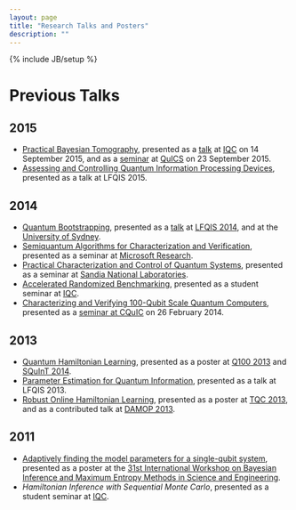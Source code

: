 ```yaml
---
layout: page
title: "Research Talks and Posters"
description: ""
---
```

{% include JB/setup %}

<!--
# Upcoming Talks #
-->	

# Previous Talks #

## 2015 ##

- [Practical Bayesian Tomography](../pbt/), presented as a [talk](iqc/09-2015) at [IQC](https://iqc.uwaterloo.ca) on 14 September 2015, and as a [seminar](quics/09-2015) at [QuICS](https://quics.umd.edu/) on 23 September 2015.
- [Assessing and Controlling Quantum Information Processing Devices](lfqis-2015/), presented as a talk at LFQIS 2015.

## 2014 ##

- [Quantum Bootstrapping](../qbs/), presented as a [talk](lfqis-2014/) at [LFQIS 2014](http://lfqis.net/), and at the [University of Sydney](usydney-2014/).
- [Semiquantum Algorithms for Characterization and Verification](msr-2014/), presented as a seminar at [Microsoft Research](http://research.microsoft.com/en-us/).
- [Practical Characterization and Control of Quantum Systems](sandia-2014/), presented as a seminar at [Sandia National Laboratories](http://www.sandia.gov/).
- [Accelerated Randomized Benchmarking](../arb/), presented as a student seminar at [IQC](http://iqc.uwaterloo.ca).
- [Characterizing and Verifying 100-Qubit Scale Quantum Computers](unm-2014/), presented as a [seminar at CQuIC](https://panda.unm.edu/pandaweb/events/index.php?display=event&event_id=5014) on 26 February 2014.

## 2013 ##

- [Quantum Hamiltonian Learning](../qhl/), presented as a poster at [Q100 2013](http://researcher.watson.ibm.com/researcher/view_project.php?id=4847) and [SQuInT 2014](http://panda.unm.edu/SQuInT/).
- [Parameter Estimation for Quantum Information](talks/lfqis2013/), presented as a talk at LFQIS 2013.
- [Robust Online Hamiltonian Learning](rohl/), presented as a poster at [TQC 2013](http://www.uoguelph.ca/quigs/tqc2013/), and as a contributed talk at [DAMOP 2013](http://www.aps.org/units/damop/meetings/annual/).

## 2011 ##

- [Adaptively finding the model parameters for a single-qubit system](maxent2011-poster.pdf), presented as a poster at the [31st International Workshop on Bayesian Inference and Maximum Entropy Methods in Science and Engineering](http://maxent2011.org/).
- *Hamiltonian Inference with Sequential Monte Carlo*, presented as a student seminar at [IQC](http://iqc.uwaterloo.ca).


